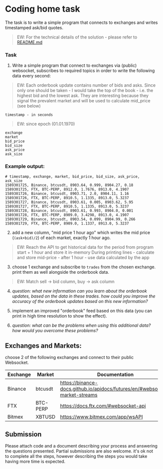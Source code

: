 # Coding home task

The task is to write a simple program that connects to exchanges and writes timestamped ask/bid quotes.
> EW: For the technical details of the solution - please refer to [README.md](https://github.com/Luckykarter/EF_exchange_rates/blob/master/README.md)

### Task

1. Write a simple program that connect to exchanges via (public) websocket, subscribes to required topics in order to write the following data every second:

> EW: Each orderbook update contains number of bids and asks. 
> Since only one should be taken - I would take the top of the book - i.e. the highest bid and the lowest ask.
> They are interesting because they signal the prevalent market and will be used to calculate mid_price (see below)

```
timestamp - in seconds
```
> EW: since epoch (01.01.1970)
```
exchange
market
bid_price
bid_size
ask_price
ask_size
```

 

### Example output:
```CSV
# timestamp, exchange, market, bid_price, bid_size, ask_price, ask_size
1589301725, Binance, btcusdt, 8903.64, 0.999, 8904.27, 0.18
1589301725, FTX, BTC-PERP, 8912.0, 1.7676, 8913.0, 4.1907
1589301726, Binance, btcusdt, 8903.71, 2.0, 8904.11, 1.16
1589301726, FTX, BTC-PERP, 8910.5, 1.1335, 8913.0, 5.3237
1589301727, Binance, btcusdt, 8903.61, 0.005, 8903.62, 5.95
1589301727, FTX, BTC-PERP, 8910.5, 1.1335, 8913.0, 5.3237
1589301728, Binance, btcusdt, 8903.61, 0.993, 8904.0, 0.001
1589301728, FTX, BTC-PERP, 8909.0, 3.4298, 8913.0, 4.1907
1589301729, Binance, btcusdt, 8903.54, 0.099, 8904.99, 0.266
1589301729, FTX, BTC-PERP, 8909.0, 1.1337, 8913.0, 5.3237
```


2. add a new column, "mid price 1 hour ago" which writes the mid price (`(ask+bid)/2`) of each market, exactly 1 hour ago.
> EW: Reach the API to get historical data for the period from program start + 1 hour and store it in-memory
> During printing lines - calculate and store mid-price - after 1 hour - use data calculated by the app

3. choose 1 exchange and subscribe to `trades` from the chosen exchange. print them as well alongside the orderbook data. 
> EW: Match sell -> bid column, buy -> ask column

4. _question: what new information can you learn about the orderbook updates, based on the data in these trades. how could you improve the accuracy of the orderbook updates based on this new information?_

5. implement an improved "orderbook" feed based on this data (you can print in high time resolution to show the effect).
6. _question: what can be the problems when using this additional data? how would you overcome these problems?_

## Exchanges and Markets:
choose 2 of the following exchanges and connect to their public Websocket.


| Exchange | Market  | Documentation |
| -------- | ------- | ------------- |
| Binance  | btcusdt | https://binance-docs.github.io/apidocs/futures/en/#websocket-market-streams          |
| FTX      | BTC-PERP| https://docs.ftx.com/#websocket-api          |
| Bitmex   | XBTUSD  | https://www.bitmex.com/app/wsAPI          |

## Submission

Please attach code and a document describing your process and answering the questions presented.
Partial submissions are also welcome. it's ok not to complete all the steps, however describing the steps you would take having more time is expected.
